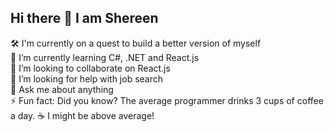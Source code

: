 ## Hi there 👋 I am Shereen
🛠️ I'm currently on a quest to build a better version of myself <br> 
🌱 I’m currently learning C#, .NET and React.js <br> 
👯 I’m looking to collaborate on React.js <br> 
🤔 I’m looking for help with job search <br> 
💬 Ask me about anything <br> 
⚡ Fun fact: Did you know? The average programmer drinks 3 cups of coffee a day. ☕ I might be above average!
